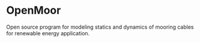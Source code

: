 # OpenMoor
Open source program for modeling statics and dynamics of mooring cables for renewable energy application.

